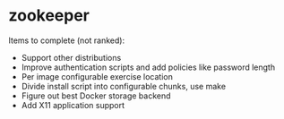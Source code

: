 zookeeper
=========

Items to complete (not ranked):

* Support other distributions
* Improve authentication scripts and add policies like password length
* Per image configurable exercise location
* Divide install script into configurable chunks, use make
* Figure out best Docker storage backend
* Add X11 application support
